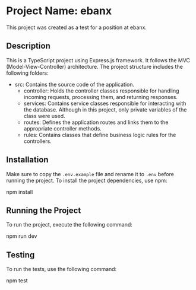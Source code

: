 # Project Name: ebanx

This project was created as a test for a position at ebanx.

## Description
This is a TypeScript project using Express.js framework. It follows the MVC (Model-View-Controller) architecture. The project structure includes the following folders:
- src: Contains the source code of the application.
  - controller: Holds the controller classes responsible for handling incoming requests, processing them, and returning responses.
  - services: Contains service classes responsible for interacting with the database. Although in this project, only private variables of the class were used.
  - routes: Defines the application routes and links them to the appropriate controller methods.
  - rules: Contains classes that define business logic rules for the controllers.
  
## Installation
Make sure to copy the `.env.example` file and rename it to `.env` before running the project.
To install the project dependencies, use npm:

npm install


## Running the Project
To run the project, execute the following command:

npm run dev


## Testing
To run the tests, use the following command:

npm test